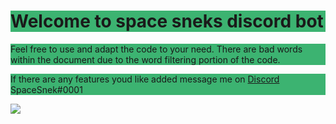 <!DOCTYPE html>
<html>
<body>

<h1 style="background-color:MediumSeaGreen;">Welcome to space sneks discord bot</h1>
<p style="background-color:MediumSeaGreen;">Feel free to use and adapt the code to your need. There are bad words within the document due to the word filtering portion of the code.</p>
<p style="background-color:MediumSeaGreen;">If there are any features youd like added message me on <a href="https://discordapp.com/">Discord</a> SpaceSnek#0001</p>

<img src="https://i.redd.it/tclbjj2xd1vy.jpg">

</body>
</html>
